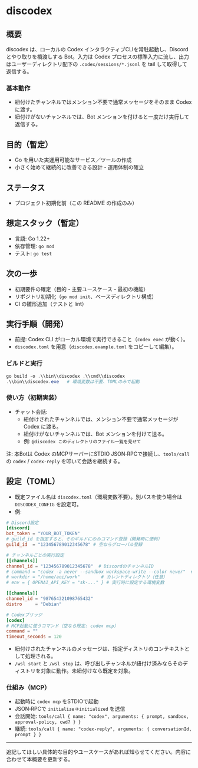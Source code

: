 # discodex

## 概要
discodex は、ローカルの Codex インタラクティブCLIを常駐起動し、Discord とやり取りを橋渡しする Bot。入力は Codex プロセスの標準入力に流し、出力はユーザーディレクトリ配下の `.codex/sessions/*.jsonl` を tail して取得して返信する。

### 基本動作
- 紐付けたチャンネルではメンション不要で通常メッセージをそのまま Codex に渡す。
- 紐付けがないチャンネルでは、Bot メンションを付けると一度だけ実行して返信する。

## 目的（暫定）
- Go を用いた実運用可能なサービス／ツールの作成
- 小さく始めて継続的に改善できる設計・運用体制の確立

## ステータス
- プロジェクト初期化前（この README の作成のみ）

## 想定スタック（暫定）
- 言語: Go 1.22+
- 依存管理: `go mod`
- テスト: `go test`

## 次の一歩
- 初期要件の確定（目的・主要ユースケース・最初の機能）
- リポジトリ初期化（`go mod init`、ベースディレクトリ構成）
- CI の雛形追加（テストと lint）

## 実行手順（開発）
- 前提: Codex CLI がローカル環境で実行できること（`codex exec` が動く）。
- `discodex.toml` を用意（`discodex.example.toml` をコピーして編集）。

### ビルドと実行
```powershell
go build -o .\\bin\\discodex .\\cmd\\discodex
.\\bin\\discodex.exe   # 環境変数は不要、TOMLのみで起動
```

### 使い方（初期実装）
- チャット会話:
  - 紐付けされたチャンネルでは、メンション不要で通常メッセージが Codex に渡る。
  - 紐付けがないチャンネルでは、Bot メンションを付けて送る。
  - 例: `@discodex このディレクトリのファイル一覧を見せて`

注: 本Botは Codex のMCPサーバーにSTDIO JSON‑RPCで接続し、`tools/call` の `codex` / `codex-reply` を叩いて会話を継続する。

## 設定（TOML）
- 既定ファイル名は `discodex.toml`（環境変数不要）。別パスを使う場合は `DISCODEX_CONFIG` を設定可。
- 例:

```toml
# Discord設定
[discord]
bot_token = "YOUR_BOT_TOKEN"
# guild_id を指定すると、そのギルドにのみコマンド登録（開発時に便利）
guild_id  = "123456789012345678" # 空ならグローバル登録

# チャンネルごとの実行設定
[[channels]]
channel_id = "123456789012345678"  # DiscordのチャンネルID
# command = "codex -a never --sandbox workspace-write --color never"  # チャンネル個別の起動コマンド
# workdir = "/home/aoi/work"        # カレントディレクトリ（任意）
# env = { OPENAI_API_KEY = "sk-..." } # 実行時に設定する環境変数

[[channels]]
channel_id = "987654321098765432"
distro     = "Debian"

# Codexブリッジ
[codex]
# MCP起動に使うコマンド（空なら既定: codex mcp）
command = ""
timeout_seconds = 120
```

- 紐付けされたチャンネルのメッセージは、指定ディストリのコンテキストとして処理される。
- `/wsl start` と `/wsl stop` は、呼び出しチャンネルが紐付け済みならそのディストリを対象に動作。未紐付けなら既定を対象。

### 仕組み（MCP）
- 起動時に `codex mcp` をSTDIOで起動
- JSON‑RPCで `initialize`→`initialized` を送信
- 会話開始: `tools/call { name: "codex", arguments: { prompt, sandbox, approval-policy, cwd? } }`
- 継続: `tools/call { name: "codex-reply", arguments: { conversationId, prompt } }`

---
追記してほしい具体的な目的やユースケースがあれば知らせてください。内容に合わせて本概要を更新する。
